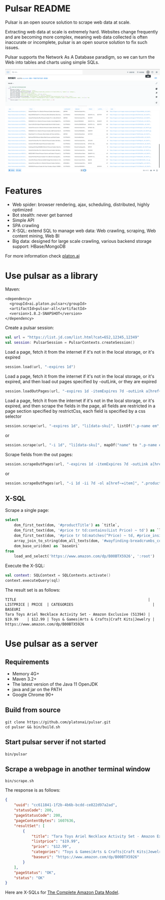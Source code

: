 Pulsar README
===================

Pulsar is an open source solution to scrape web data at scale.

Extracting web data at scale is extremely hard. Websites change frequently and are becoming more complex, meaning web data collected is often inaccurate or incomplete, pulsar is an open source solution to fix such issues.

Pulsar supports the Network As A Database paradigm, so we can turn the Web into tables and charts using simple SQLs.

![product-screenshot](docs/images/pulsar-product-screenshot-1.png)

# Features
- Web spider: browser rendering, ajax, scheduling, distributed, highly optimized
- Bot stealth: never get banned
- Simple API
- SPA crawling
- X-SQL: extend SQL to manage web data: Web crawling, scraping, Web content mining, Web BI
- Big data: designed for large scale crawling, various backend storage support: HBase/MongoDB

For more information check [platon.ai](http://platon.ai)

# Use pulsar as a library

Maven:

```
<dependency>
  <groupId>ai.platon.pulsar</groupId>
  <artifactId>pulsar-all</artifactId>
  <version>1.8.2-SNAPSHOT</version>
</dependency>
```

Create a pulsar session:

```kotlin
val url = "https://list.jd.com/list.html?cat=652,12345,12349"
val session: PulsarSession = PulsarContexts.createSession()
```

Load a page, fetch it from the internet if it's not in the local storage, or it's expired

```kotlin
session.load(url, "-expires 1d")
```

Load a page, fetch it from the internet if it's not in the local storage, or it's expired, and then load out pages specified by -outLink, or they are expired

```kotlin
session.loadOutPages(url, "-expires 1d -itemExpires 7d -outLink a[href~=item]")
```

Load a page, fetch it from the internet if it's not in the local storage, or it's expired, and then scrape the fields in the page, all fields are restricted in a page section specified by restrictCss, each field is specified by a css selector

```kotlin
session.scrape(url, "-expires 1d", "li[data-sku]", listOf(".p-name em", ".p-price"))
```

or

```kotlin
session.scrape(url, "-i 1d", "li[data-sku]", mapOf("name" to ".p-name em", "price" to ".p-price"))
```

Scrape fields from the out pages:

```kotlin
session.scrapeOutPages(url, "-expires 1d -itemExpires 7d -outLink a[href~=item]", ".product-intro", listOf(".sku-name", ".p-price"))
```

or

```kotlin
session.scrapeOutPages(url, "-i 1d -ii 7d -ol a[href~=item]", ".product-intro", mapOf("name" to ".sku-name", "price" to ".p-price"))
```

## X-SQL

Scrape a single page:

```sql
select
    dom_first_text(dom, '#productTitle') as `title`,
    dom_first_text(dom, '#price tr td:contains(List Price) ~ td') as `listprice`,
    dom_first_text(dom, '#price tr td:matches(^Price) ~ td, #price_inside_buybox') as `price`,
    array_join_to_string(dom_all_texts(dom, '#wayfinding-breadcrumbs_container ul li a'), '|') as `categories`,
    dom_base_uri(dom) as `baseUri`
from
    load_and_select('https://www.amazon.com/dp/B00BTX5926', ':root')
```

Execute the X-SQL:

```kotlin
val context: SQLContext = SQLContexts.activate()
context.executeQuery(sql)
```

The result set is as follows:

    TITLE                                                            | LISTPRICE | PRICE  | CATEGORIES                                    | BASEURI
    Tara Toys Ariel Necklace Activity Set - Amazon Exclusive (51394) | $19.99    | $12.99 | Toys & Games|Arts & Crafts|Craft Kits|Jewelry | https://www.amazon.com/dp/B00BTX5926

# Use pulsar as a server

## Requirements

- Memory 4G+
- Maven 3.2+
- The latest version of the Java 11 OpenJDK
- java and jar on the PATH
- Google Chrome 90+

## Build from source

    git clone https://github.com/platonai/pulsar.git
    cd pulsar && bin/build.sh

## Start pulsar server if not started

```shell
bin/pulsar
```

## Scrape a webpage in another terminal window

```shell
bin/scrape.sh
```

The response is as follows:

```json
{
    "uuid": "cc611841-1f2b-4b6b-bcdd-ce822d97a2ad",
    "statusCode": 200,
    "pageStatusCode": 200,
    "pageContentBytes": 1607636,
    "resultSet": [
        {
            "title": "Tara Toys Ariel Necklace Activity Set - Amazon Exclusive (51394)",
            "listprice": "$19.99",
            "price": "$12.99",
            "categories": "Toys & Games|Arts & Crafts|Craft Kits|Jewelry",
            "baseuri": "https://www.amazon.com/dp/B00BTX5926"
        }
    ],
    "pageStatus": "OK",
    "status": "OK"
}
```

Here are X-SQLs for [The Complete Amazon Data Model](pulsar-app/pulsar-sites-support/pulsar-site-amazon/src/main/resources/config/sites/amazon/crawl/parse/sql).
